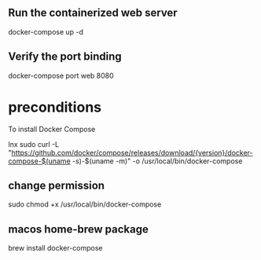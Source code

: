 ## Run the containerized web server
docker-compose up -d

## Verify the port binding
docker-compose port web 8080


# preconditions

To install Docker Compose

lnx
sudo curl -L "https://github.com/docker/compose/releases/download/{version}/docker-compose-$(uname -s)-$(uname -m)" -o /usr/local/bin/docker-compose

## change permission
sudo chmod +x /usr/local/bin/docker-compose

## macos home-brew package
brew install docker-compose